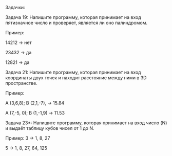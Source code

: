 Задачки:

Задача 19: Напишите программу, которая принимает на вход пятизначное число и проверяет, является ли оно палиндромом.

Пример:

14212 -> нет

23432 -> да

12821 -> да

Задача 21: Напишите программу, которая принимает на вход координаты двух точек и находит расстояние между ними в 3D пространстве.

Пример:

A (3,6,8); B (2,1,-7), -> 15.84

A (7,-5, 0); B (1,-1,9) -> 11.53

Задача 23*: Напишите программу, которая принимает на вход число (N) и выдаёт таблицу кубов чисел от 1 до N.

Пример:
3 -> 1, 8, 27

5 -> 1, 8, 27, 64, 125
